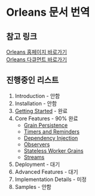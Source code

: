 # Orleans 문서 번역
## 참고 링크
[Orleans 홈페이지 바로가기](http://dotnet.github.io/orleans/)  
[Orleans 다큐먼트 바로가기](http://dotnet.github.io/orleans/Documentation/Introduction.html)

## 진행중인 리스트
1. Introduction - 안함
2. Installation - 안함
3. [Getting Started](./Getting%20Started.md) - 완료
4. Core Features - 90% 완료
    + [Grain Persistence](./Core-Grain%20Persistence.md)
    + [Timers and Reminders](./Core-Timer%20and%20Reminders.md)
    + [Dependency Injection](./Core-Dependency%20Injection.md)
    + [Observers](./Core-Observers.md)
    + [Stateless Worker Grains](./Core-Stateless%20Worker%20Grains.md)
    + [Streams](./Core-Streams.md)
5. Deployment - 대기
6. Advanced Features - 대기
7. Implementation Details - 미정
8. Samples - 안함
